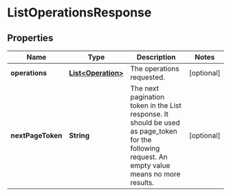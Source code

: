 
# ListOperationsResponse

## Properties
Name | Type | Description | Notes
------------ | ------------- | ------------- | -------------
**operations** | [**List&lt;Operation&gt;**](Operation.md) | The operations requested. |  [optional]
**nextPageToken** | **String** | The next pagination token in the List response. It should be used as page_token for the following request. An empty value means no more results. |  [optional]



